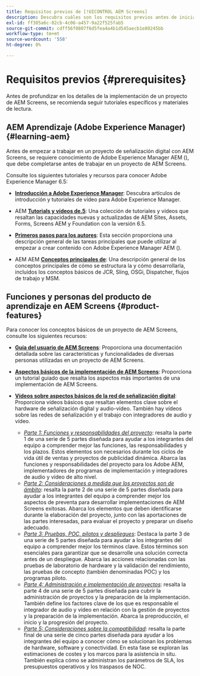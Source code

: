 ```yaml
---
title: Requisitos previos de [!UICONTROL AEM Screens]
description: Descubra cuáles son los requisitos previos antes de iniciar un proyecto de AEM Screens.
exl-id: ff305a6c-02cb-4c06-a457-9a22f525fab5
source-git-commit: cdff56f0807f6d5fea4a4b1d545aecb1e80245bb
workflow-type: tm+mt
source-wordcount: '558'
ht-degree: 0%

---
```


# Requisitos previos {#prerequisites}

Antes de profundizar en los detalles de la implementación de un proyecto de AEM Screens, se recomienda seguir tutoriales específicos y materiales de lectura.

## AEM Aprendizaje (Adobe Experience Manager) {#learning-aem}

Antes de empezar a trabajar en un proyecto de señalización digital con AEM Screens, se requiere conocimiento de Adobe Experience Manager AEM (), que debe completarse antes de trabajar en un proyecto de AEM Screens.

Consulte los siguientes tutoriales y recursos para conocer Adobe Experience Manager 6.5:

* **[Introducción a Adobe Experience Manager](https://experienceleague.adobe.com/en/docs/experience-manager-cloud-service/content/overview/introduction)**: Descubra artículos de introducción y tutoriales de vídeo para Adobe Experience Manager.

* AEM **[Tutorials y vídeos de.5](https://experienceleague.adobe.com/en/docs/experience-manager-tutorials)**: Una colección de tutoriales y vídeos que resaltan las capacidades nuevas y actualizadas de AEM Sites, Assets, Forms, Screens AEM y Foundation con la versión 6.5.

* **[Primeros pasos para los autores](https://experienceleague.adobe.com/en/docs/experience-manager-65/content/sites/authoring/essentials/first-steps)**: Esta sección proporciona una descripción general de las tareas principales que puede utilizar al empezar a crear contenido con Adobe Experience Manager AEM ().

* AEM AEM **[Conceptos principales de](https://experienceleague.adobe.com/es_es/docs/experience-manager-65/content/implementing/developing/introduction/the-basics)**: Una descripción general de los conceptos principales de cómo se estructura la y cómo desarrollarla, incluidos los conceptos básicos de JCR, Sling, OSGi, Dispatcher, flujos de trabajo y MSM.

## Funciones y personas del producto de aprendizaje en AEM Screens {#product-features}

Para conocer los conceptos básicos de un proyecto de AEM Screens, consulte los siguientes recursos:

* **[Guía del usuario de AEM Screens](https://experienceleague.adobe.com/es/docs/experience-manager-screens/user-guide/aem-screens-introduction)**: Proporciona una documentación detallada sobre las características y funcionalidades de diversas personas utilizadas en un proyecto de AEM Screens.

* **[Aspectos básicos de la implementación de AEM Screens](https://experienceleague.adobe.com/?launch=AEM-7a#recommended/solutions/experience-manager)**: Proporciona un tutorial guiado que resalta los aspectos más importantes de una implementación de AEM Screens.

* **[Vídeos sobre aspectos básicos de la red de señalización digital](https://experienceleague.adobe.com/es/docs/experience-manager-screens/user-guide/aem-screens-introduction)**: Proporciona vídeos básicos que resaltan elementos clave sobre el hardware de señalización digital y audio-vídeo. También hay vídeos sobre las redes de señalización y el trabajo con integradores de audio y vídeo.
   * *[Parte 1: Funciones y responsabilidades del proyecto](https://experienceleague.adobe.com/en/docs/experience-manager-screens/user-guide/digital-signage-network/project-roles-responsibilities)*: resalta la parte 1 de una serie de 5 partes diseñada para ayudar a los integrantes del equipo a comprender mejor las funciones, las responsabilidades y los plazos. Estos elementos son necesarios durante los ciclos de vida útil de ventas y proyectos de publicidad dinámica. Abarca las funciones y responsabilidades del proyecto para los Adobe AEM, implementadores de programas de implementación y integradores de audio y vídeo de alto nivel.
   * *[Parte 2: Consideraciones a medida que los proyectos son de ámbito](https://experienceleague.adobe.com/en/docs/experience-manager-screens/user-guide/digital-signage-network/project-considerations)*: resalta la parte 2 de una serie de 5 partes diseñada para ayudar a los integrantes del equipo a comprender mejor los aspectos de preventa para desarrollar implementaciones de AEM Screens exitosas. Abarca los elementos que deben identificarse durante la elaboración del proyecto, junto con las aportaciones de las partes interesadas, para evaluar el proyecto y preparar un diseño adecuado.
   * *[Parte 3: Pruebas, POC, pilotos y despliegues](https://experienceleague.adobe.com/en/docs/experience-manager-screens/user-guide/digital-signage-network/testing-pocs-pilots-rollouts)*: Destaca la parte 3 de una serie de 5 partes diseñada para ayudar a los integrantes del equipo a comprender mejor los términos clave. Estos términos son esenciales para garantizar que se desarrolle una solución correcta antes de un despliegue. Abarca las acciones relacionadas con las pruebas de laboratorio de hardware y la validación del rendimiento, las pruebas de concepto (también denominadas POC) y los programas piloto.
   * *[Parte 4: Administración e implementación de proyectos](https://experienceleague.adobe.com/en/docs/experience-manager-screens/user-guide/digital-signage-network/project-management-and-deployment)*: resalta la parte 4 de una serie de 5 partes diseñada para cubrir la administración de proyectos y la preparación de la implementación. También define los factores clave de los que es responsable el integrador de audio y vídeo en relación con la gestión de proyectos y la preparación de la implementación. Abarca la preproducción, el inicio y la progresión del proyecto.
   * *[Parte 5: Consideraciones sobre la compatibilidad](https://experienceleague.adobe.com/en/docs/experience-manager-screens/user-guide/digital-signage-network/support-considerations)*: resalta la parte final de una serie de cinco partes diseñada para ayudar a los integrantes del equipo a conocer cómo se solucionan los problemas de hardware, software y conectividad. En esta fase se exploran las estimaciones de costes y los marcos para la asistencia in situ. También explica cómo se administran los parámetros de SLA, los presupuestos operativos y los traspasos de NOC.
